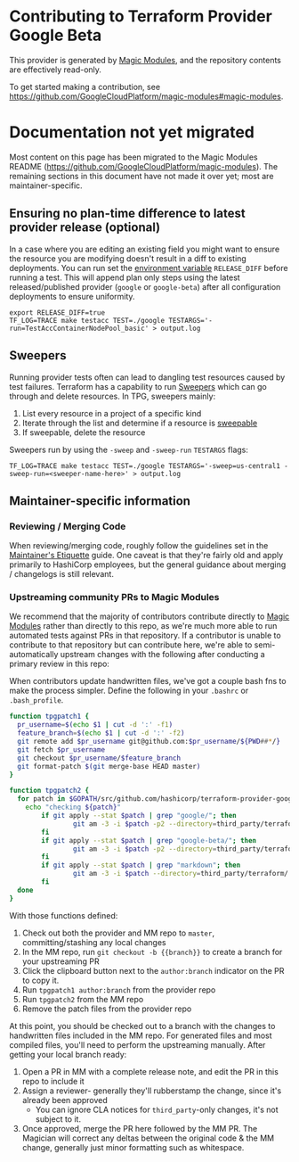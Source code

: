 # Contributing to Terraform Provider Google Beta

This provider is generated by [Magic Modules](https://github.com/GoogleCloudPlatform/magic-modules), and the repository contents are effectively read-only.

To get started making a contribution, see https://github.com/GoogleCloudPlatform/magic-modules#magic-modules.

# Documentation not yet migrated

Most content on this page has been migrated to the Magic Modules README (https://github.com/GoogleCloudPlatform/magic-modules). The remaining sections in this document have not made it over yet; most are maintainer-specific.

## Ensuring no plan-time difference to latest provider release (optional)

In a case where you are editing an existing field you might want to ensure the resource you are modifying doesn't result in a diff to existing deployments. You can run set the [environment variable](https://github.com/GoogleCloudPlatform/magic-modules/blob/a30da2040ca7b8bd37186d8521a911e7469da632/mmv1/third_party/terraform/utils/provider_test.go.erb#L284-L286) `RELEASE_DIFF` before running a test. This will append plan only steps using the latest released/published provider (`google` or `google-beta`) after all configuration deployments to ensure uniformity.

```
export RELEASE_DIFF=true
TF_LOG=TRACE make testacc TEST=./google TESTARGS='-run=TestAccContainerNodePool_basic' > output.log
```

## Sweepers

Running provider tests often can lead to dangling test resources caused by test failures. Terraform has a capability to run [Sweepers](https://www.terraform.io/docs/extend/testing/acceptance-tests/sweepers.html) which can go through and delete resources. In TPG, sweepers mainly:
1. List every resource in a project of a specific kind
2. Iterate through the list and determine if a resource is [sweepable](https://github.com/GoogleCloudPlatform/magic-modules/blob/master/mmv1/third_party/terraform/utils/gcp_sweeper_test.go#L46)
3. If sweepable, delete the resource

Sweepers run by using the `-sweep` and `-sweep-run` `TESTARGS` flags:

```
TF_LOG=TRACE make testacc TEST=./google TESTARGS='-sweep=us-central1 -sweep-run=<sweeper-name-here>' > output.log
```
## Maintainer-specific information

### Reviewing / Merging Code

When reviewing/merging code, roughly follow the guidelines set in the
[Maintainer's Etiquette](https://github.com/hashicorp/terraform/blob/master/docs/maintainer-etiquette.md)
guide. One caveat is that they're fairly old and apply primarily to HashiCorp employees, but the general guidance about merging / changelogs is still relevant.

### Upstreaming community PRs to Magic Modules

We recommend that the majority of contributors contribute directly to [Magic Modules](https://github.com/googleCloudPlatform/magic-modules/) rather than directly to this repo, as we're much more able to run automated tests against PRs in that repository. If a contributor is unable to contribute to that repository but can contribute here, we're able to semi-automatically upstream changes with the following after conducting a primary review in this repo:

When contributors update handwritten files, we've got a couple bash fns to make the process simpler. Define the following in
your `.bashrc` or `.bash_profile`.

```bash
function tpgpatch1 {
  pr_username=$(echo $1 | cut -d ':' -f1)
  feature_branch=$(echo $1 | cut -d ':' -f2)
  git remote add $pr_username git@github.com:$pr_username/${PWD##*/}
  git fetch $pr_username
  git checkout $pr_username/$feature_branch
  git format-patch $(git merge-base HEAD master)
}

function tpgpatch2 {
  for patch in $GOPATH/src/github.com/hashicorp/terraform-provider-google*/*.patch; do
    echo "checking ${patch}"
        if git apply --stat $patch | grep "google/"; then
                git am -3 -i $patch -p2 --directory=third_party/terraform/resources/ --include="*.go"
        fi
        if git apply --stat $patch | grep "google-beta/"; then
                git am -3 -i $patch -p2 --directory=third_party/terraform/resources/ --include="*.go"
        fi
        if git apply --stat $patch | grep "markdown"; then
                git am -3 -i $patch --directory=third_party/terraform/ --include="*website/*"
        fi
  done
}
```

With those functions defined:

1. Check out both the provider and MM repo to `master`, committing/stashing any local changes
1. In the MM repo, run `git checkout -b {{branch}}` to create a branch for your upstreaming PR
1. Click the clipboard button next to the `author:branch` indicator on the PR to copy it.
1. Run `tpgpatch1 author:branch` from the provider repo
1. Run `tpgpatch2` from the MM repo
1. Remove the patch files from the provider repo

At this point, you should be checked out to a branch with the changes to handwritten files included in the MM repo. For
generated files and most compiled files, you'll need to perform the upstreaming manually. After getting your local branch
ready:

1. Open a PR in MM with a complete release note, and edit the PR in this repo to include it
1. Assign a reviewer- generally they'll rubberstamp the change, since it's already been approved
    * You can ignore CLA notices for `third_party`-only changes, it's not subject to it.
1. Once approved, merge the PR here followed by the MM PR. The Magician will correct any deltas between the original code & the MM change, generally just minor formatting such as whitespace.
